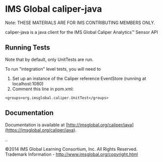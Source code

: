 IMS Global caliper-java
==============
Note: THESE MATERIALS ARE FOR IMS CONTRIBUTING MEMBERS ONLY. 

caliper-java is a java client for the IMS Global Caliper Analytics™ Sensor API

## Running Tests

Note that by default, only UnitTests are run.

To run "integration" level tests, you will need to

1. Set up an instance of the Caliper reference EventStore (running at localhost:1080)
2. Comment this line in pom.xml:  
```
<groups>org.imsglobal.caliper.UnitTest</groups>
```

## Documentation

Documentation is available at [http://imsglobal.org/caliper/java](https://imsglobal.org/caliper/java).

..

©2014 IMS Global Learning Consortium, Inc. All Rights Reserved.  Trademark Information - http://www.imsglobal.org/copyright.html
